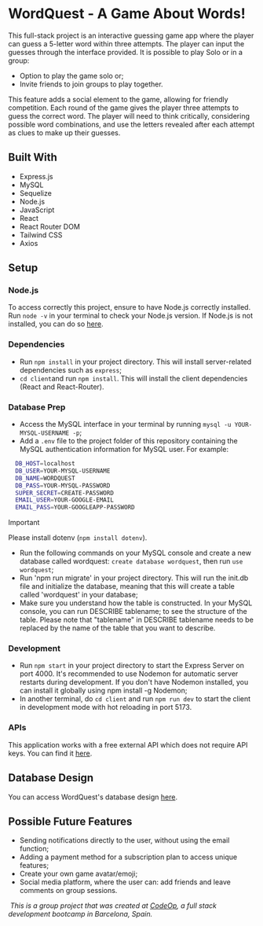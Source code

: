 # WordQuest - A Game About Words!
This full-stack project is an interactive guessing game app where the player can guess
a 5-letter word within three attempts. The player can input the guesses through the interface provided.
It is possible to play Solo or in a group:
- Option to play the game solo or;
- Invite friends to join groups to play together.

This feature adds a social element to the game, allowing for friendly competition.
Each round of the game gives the player three attempts to guess the correct word. The player will need to think critically, considering possible word combinations, and use the letters revealed after each attempt as clues to make up their guesses.
## Built With
- Express.js
- MySQL
- Sequelize
- Node.js
- JavaScript
- React
- React Router DOM
- Tailwind CSS
- Axios
## Setup
### Node.js
To access correctly this project, ensure to have Node.js correctly installed.
Run `node -v` in your terminal to check your Node.js version. If Node.js is not installed,
you can do so [here](https://nodejs.org/en).
### Dependencies
- Run `npm install` in your project directory. This will install server-related dependencies such as `express`;
- `cd client`and run `npm install`. This will install the client dependencies (React and React-Router).
### Database Prep
- Access the MySQL interface in your terminal by running `mysql -u YOUR-MYSQL-USERNAME -p`;
- Add a `.env` file to the project folder of this repository containing the MySQL authentication information for MySQL user. For example:
```bash
  DB_HOST=localhost
  DB_USER=YOUR-MYSQL-USERNAME
  DB_NAME=WORDQUEST
  DB_PASS=YOUR-MYSQL-PASSWORD
  SUPER_SECRET=CREATE-PASSWORD
  EMAIL_USER=YOUR-GOOGLE-EMAIL
  EMAIL_PASS=YOUR-GOOGLEAPP-PASSWORD
```
> [!IMPORTANT]
> Please install dotenv (`npm install dotenv`).
- Run the following commands on your MySQL console and create a new database called wordquest: `create database wordquest`, then run `use wordquest`;
- Run 'npm run migrate' in your project directory. This will run the init.db file and initialize the database, meaning that this will create a table called 'wordquest' in your database;
- Make sure you understand how the table is constructed. In your MySQL console, you can run DESCRIBE tablename; to see the structure of the table. Please note that "tablename" in DESCRIBE tablename needs to be replaced by the name of the table that you want to describe.
### Development
- Run `npm start` in your project directory to start the Express Server on port 4000. It's recommended to use Nodemon for automatic server restarts during development. If you don't have Nodemon installed, you can install it globally using npm install -g Nodemon;
- In another terminal, do `cd client` and run `npm run dev` to start the client in development mode with hot reloading in port 5173.
### APIs
This application works with a free external API which does not require API keys. You can find it [here](`https://random-word-api.vercel.app`).
## Database Design
You can access WordQuest's database design [here](https://drawsql.app/teams/shrudhi-priya/diagrams/games).
## Possible Future Features
- Sending notifications directly to the user, without using the email function;
- Adding a payment method for a subscription plan to access unique features;
- Create your own game avatar/emoji;
- Social media platform, where the user can: add friends and leave comments on group sessions.

️
_This is a group project that was created at [CodeOp](http://codeop.tech), a full stack development bootcamp in Barcelona, Spain._

